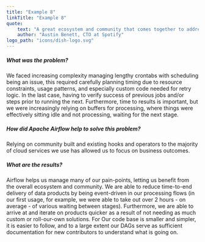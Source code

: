 ```yaml
---
title: "Example 8"
linkTitle: "Example 8"
quote:
    text: "A great ecosystem and community that comes together to address about any batch data pipeline need."
    author: "Austin Benett, CTO at Spotify"
logo_path: "icons/dish-logo.svg"
---
```


##### What was the problem?
We faced increasing complexity managing lengthy crontabs with scheduling being an issue, this required carefully planning timing due to resource constraints, usage patterns, and especially custom code needed for retry logic.  In the last case, having to verify success of previous jobs and/or steps prior to running the next.  Furthermore, time to results is important, but we were increasingly relying on buffers for processing, where things were effectively sitting idle and not processing, waiting for the next stage.

##### How did Apache Airflow help to solve this problem?
Relying on community built and existing hooks and operators to the majority of cloud services we use has allowed us to focus on business outcomes.

##### What are the results?
Airflow helps us manage many of our pain-points, letting us benefit from the overall ecosystem and
community.  We are able to reduce time-to-end delivery of data products by being event-driven in our
processing flows (in our first usage, for example, we were able to take out over 2 hours - on average - of various
waiting between stages).  Furthermore, we are able to arrive at and iterate on products quicker as a result of
not needing as much custom or roll-our-own solutions.  For Our code base is smaller and simpler, it is easier to
follow, and to a large extent our DAGs serve as sufficient documentation for new contributors to understand
what is going on.

